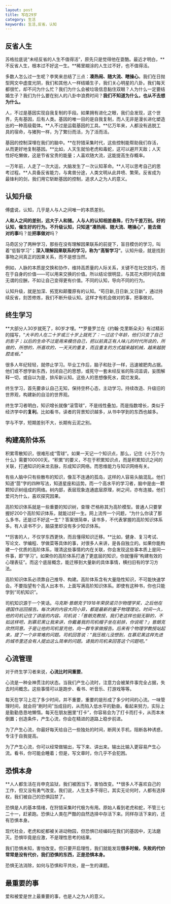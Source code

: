 ```yaml
---
layout: post
title: 写在29岁
category: 生活
keywords: 生活,反省，认知
---
```


## 反省人生 ##

苏格拉底说“未经反省的人生不值得活”，原先只是觉得他在耍酷。最近才明白，**不反省人生，根本过不好这一生。**稀里糊涂的人生过不好，也不值得活。

多数人怎么过一生呢？李笑来总结了三点：**凑热闹、随大流、瞎操心**。我们在日抛型网文中虚度光阴，我们和其他人一样结婚生子，我们关心明星的八卦。我们每天都很忙，却不问为什么忙？我们为什么会被垃圾信息黏住双眼？人为什么一定要结婚生子？我们为什么要在别人的八卦中浪费时间？**我们不知道为什么，也从不去想为什么。**

人，不过是基因实现自我复制的手段。如果拥有进化之眼，我们会发现，这个世界，先有基因，后有人类。基因的唯一目的是自我复制，而人无非是漫长进化塑造出的一种高级载体。**人不过是运载基因的工具。**亿万年来，人都没有逃脱工具的宿命，与猪狗一样，为了繁衍而活，为了活而活。

基因的控制深埋在我们的脑中。**在狩猎采集时代，这些控制能帮助我们存活，从而更好地复制基因。**比如，人天生就怕老虎和毒蛇，这可以避开天敌；人天性好吃懒做，这是节省宝贵的能量；人喜欢随大流，这能提高生存概率。

一万年前，人走了一次大运，大脑发生了一次认知革命。**人可以思考自己的思考过程。**人具备反省能力，与禽兽分途，人类文明从此井喷、繁荣。反省成为最锋利的剑，我们用它斩断基因的控制，追求人之为人的意义。

## 认知升级 ##
傅盛说，认知，几乎是人与人之间唯一的本质差别。

**人和人之间的差别，远大于人和猪。**人与人的认知相差悬殊，行为千差万别。好的认知，催生好的行为。不升级认知，只知道“凑热闹、随大流、瞎操心”，能去做**对的事**吗？能**把事做对**吗？

马奇区分了两种学习，那些在没有理解因果联系的前提下，盲目模仿的学习，叫着“低智学习”；**深入理解因果联系的学习，称为“高智学习”**。认知升级，就是找到事物之间真正的因果关系，而不是想当然。

例如，人脉的本质是交换和协作，维持高质量的人际关系，关键不在社交技巧，而在于自身的价值——可以用来交换的价值。所以结论很明显，与其花大把时间去做无谓的应酬，不如让自己变得更有价值。不同的认知，导向不同的行为。

认知升级，就是加深、拓宽和颠覆原有的认知。“苟日新,日日新,又日新”，通过持续反省，刻苦修炼，我们不断升级认知。这样才有机会做对的事，把事做对。

## 终生学习 ##

**大部分人30岁就死了，80岁才埋。**罗曼罗兰在《约翰·克里斯朵夫》有过精彩的描写，“*大半的人在二十岁或三十岁上就死了：一过这个年龄，他们只变了自己的影子；以后的生命不过是用来模仿自己，把以前真正有人味儿的时代所说的，所做的，所想的，所喜欢的，一天天的重复，而且重复的方式越来越机械，越来越脱腔走板。*”

很多人年纪轻轻，就停止学习。毕业工作后，脑子和肚子一样，迅速被肥肉占据。他们或不想学新东西，封闭自己的思想，或死守一套未经反省的陈词滥调，妄图解释一切，或自以为是，排斥新认知。这些人的思想像死水，腐烂发臭。

终生学习，首先要承认自己无知，保持空杯心态，主动学习。持续改造、升级旧的世界观，构建新的自洽的世界观。

终生学习者明白，知识增长就像“滚雪球”，不是线性叠加，而是指数增长，类似于经济学中的**复利**。比如看书，读者的背景知识越多，从书中学到的东西也越多。

学与不学，短期差别不大，长期有云泥之别。

## 构建高阶体系 ##
积累零散知识，很难形成“雪球”。如果一天记一个知识点，那么，记住《十万个为什么》需要100000天。“积累”的要义，不在于积累知识点，而是积累知识之间的关联，打通知识的来龙去脉，形成知识网络。而思维能力与知识网络有关。

有些人脑中只有些散布的知识，像互不连通的孤岛，这样的人容易头脑混乱。他们知道“茴”字的四种写法，知道星座和运势。而一个高水平的学习者，脑中是由一颗颗知识树组成的网络。树内部，表层现象连通底层原理，树之间，亦有连接。他们爱问为什么，喜欢探究因果。

高阶知识体系就是一些重要的知识树，查理·芒格称其为高阶模型。普通人只要掌握好200个高阶知识体系，就能过好一生。网上流传一个问题，“为什么你读了那么多书，还是过不好这一生”？答案很简单，读书多，不代表掌握的高阶知识体系多。有人读书不少，脑袋里却没有多少知识体系。

**厉害的人，不仅学东西更快，而且懂得知识迁移。**比如，健身、复习考试、写论文、学编程、学做菜等具体的事，对很多人来讲，是各自独立的。如果你能构建一个优质的高阶体系，理清这些事情的内在关联，你会发现这些事本质上是同一件事，即“学习”。如果你的高阶体系打通了更底层的知识，你就懂得“构建有效的心理表征”。而这个底层概念，能迁移到大量新的具体事情，横扫旧有的学习方法。

高阶知识体系必须靠自己推导、构建。高阶体系含有大量隐性知识，不可能快速学会。不要指望有个高人出本书，上面写满高阶知识体系。即使有这种书，你也只能学到“司机知识”。

司机知识源于一个笑话。*马克斯·普朗克于1918年荣获诺贝尔物理学奖，之后他在德国作巡回报告。每次讲的内容大同小异，都是最新的量子物理理论。时间一久，他的司机记住了讲座的内容。司机说：「普朗克教授，我们老这样也挺无聊的，不如这样吧，到慕尼黑让我来讲，你戴着我的司机帽子坐在前排，你说呢？」普朗克欣然同意。于是让他的司机冒充他，向一群专家做报告。后来有个物理学教授站起来，提了一个非常难的问题。司机回答说：“我压根儿没想到，在慕尼黑这样先进的城市里还会有人提出这么简单的问题。请我的司机来回答这个问题吧。”*

## 心流管理 ##
对于终生学习者来说，**心流比时间重要**。

心流是一种全神贯注的状态。当我们产生心流时，注意力会被某件事完全占据，失去时间概念。这些事情可以是跑步、看书、听音乐、打游戏等等。

每天在学习上花了多少时间，并不重要，重要的是形成了多少时间的心流。一味管理时间，就会将“刷时间”当成目的，从而陷入低水平的勤奋。看起来努力，实际上是勤勤恳恳地懒惰。每天在朋友圈里“打卡”，你容易会为了打卡而打卡，从而本末倒置；创造条件，产生心流，你会在精进的道路上稳步前进。

为了产生心流，你最好每天给自己一些独处的时间，断网关手机，阻断各种诱惑，专注于自我提高。

为了产生心流，你可以经常做输出，写下来、讲出来。输出比输入更容易产生心流。看书，你可能会睡着；但是，写文章时，你几乎不会犯困。

## 恐惧本身 ##
**人人都生活在肖申克监狱，我们被困当下，害怕改变。**很多人不喜欢自己的工作，但又没有勇气改变。我们说，人生太多不得已，其实无论何时，人都有选择权，我们被自己的恐惧囚禁了。

恐惧是人的基本情绪，在狩猎采集时代极为有用。原始人看到老虎和蛇，不管三七二十一，赶紧跑。恐惧让人类在严酷的自然选择中存活下来。同样存活下来的，还有恐惧本身。

现代社会，老虎和蛇都被关进动物园，但恐惧已经编码在我们的基因中，无法磨灭。恐惧毕竟是应激，不是理性思考的结果。

我们恐惧未知，害怕改变。但只要开启理性，我们就能发现**很多时候，失败的代价常常是没有代价，我们恐惧的东西，正是恐惧本身。**

恐惧无法消除，如何与恐惧和平共处，是一生的课题。

## 最重要的事 ##

爱和被爱是世上最重要的事，也是人之为人的意义。
